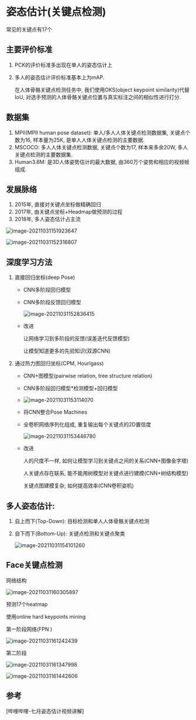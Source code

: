 # 姿态估计(关键点检测)

常见的关键点有17个

## 主要评价标准

1. PCK的评价标准多出现在单人的姿态估计上

2. 多人的姿态估计评价标准基本上为mAP.

   在人体骨骼关键点检测任务中, 我们使用OKS(object keypoint similarity)代替IoU, 对选手预测的人体骨骼关键点位置与真实标注之间的相似性进行打分.



## 数据集

1. MPII(MPII human pose dataset): 单人/多人人体关键点检测数据集, 关键点个数为16, 样本量为25K, 是单人人体关键点检测的主要数据.
2. MSCOCO: 多人人体关键点检测数据, 关键点个数为17, 样本来多余20W, 多人关键点检测的主要数据集.
3. Human3.6M: 是3D人体姿势估计的最大数据, 由360万个姿势和相应的视频帧组成.



## 发展脉络

1. 2015年, 直接对关键点坐标做精确回归
2. 2017年, 由关键点坐标+Headmap做预测的过程
3. 2018年, 多人姿态估计占主流

![image-20211031151923647](E:\kuisu\typora\深度学习资料\关键点检测\姿态估计(关键点检测)-介绍.assets\keypoints.png)

![image-20211031152316807](E:\kuisu\typora\深度学习资料\关键点检测\姿态估计(关键点检测)-介绍.assets\发展脉络.png)

## 深度学习方法

1. 直接回归坐标(deep Pose)

   - CNN多阶段回归模型

   - CNN多阶段反馈回归模型

     ![image-20211031152836415](E:\kuisu\typora\深度学习资料\关键点检测\姿态估计(关键点检测)-介绍.assets\image-20211031152836415-16356653176963.png)

   - 改进

     让网络学习到多阶段的反馈(误差迭代反馈模型)

     让模型知道更多的先验知识(双源CNN)

2. 通过热力图回归坐标(CPM, Hourlgass)

   - CNN+图模型(pairwise relation, tree structure relation)

   - CNN多阶段回归模型*检测模型+回归模型

   - ![image-20211031153114070](E:\kuisu\typora\深度学习资料\关键点检测\姿态估计(关键点检测)-介绍.assets\image-20211031153114070.png)

   - 将CNN整合Pose Machines

   - 全卷积网络序列化组成, 重复输出每个关键点的2D置信度

     ![image-20211031153446780](E:\kuisu\typora\深度学习资料\关键点检测\姿态估计(关键点检测)-介绍.assets\image-20211031153446780-16356656877094.png)

   - 改进

     人的尺度不一样, 如何让模型学习到关键点之间的关系(CNN+图像金字塔)

     人关键点存在联系, 能不能用树模型对关键点进行建模(CNN+树结构模型)

     关键点图建模复杂, 如何提高效率(CNN卷积姿机)

   

## 多人姿态估计:

1. 自上而下(Top-Down): 目标检测和单人人体骨骼关键点检测

2. 自下而下(Bottom-Up): 关键点检测和关键点聚类

   ![image-20211031154101260](E:\kuisu\typora\深度学习资料\关键点检测\姿态估计(关键点检测)-介绍.assets\image-20211031154101260.png)



## Face关键点检测

网络结构

![image-20211031160305897](E:\kuisu\typora\深度学习资料\关键点检测\姿态估计(关键点检测)-介绍.assets\image-20211031160305897.png)

预测17个heatmap

使用online hard keypoints mining

第一阶段网络(FPN )

![image-20211031161242439](E:\kuisu\typora\深度学习资料\关键点检测\姿态估计(关键点检测)-介绍.assets\image-20211031161242439.png)

第二阶段

![image-20211031161347998](E:\kuisu\typora\深度学习资料\关键点检测\姿态估计(关键点检测)-介绍.assets\image-20211031161347998.png)

![image-20211031161442606](E:\kuisu\typora\深度学习资料\关键点检测\姿态估计(关键点检测)-介绍.assets\image-20211031161442606.png)

## 参考

[哔哩哔哩-七月姿态估计视频讲解]